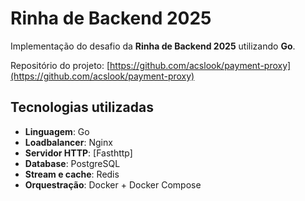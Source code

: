 # Rinha de Backend 2025

Implementação do desafio da **Rinha de Backend 2025** utilizando **Go**.

Repositório do projeto: [https://github.com/acslook/payment-proxy](https://github.com/acslook/payment-proxy)

## Tecnologias utilizadas

- **Linguagem**: Go
- **Loadbalancer**: Nginx
- **Servidor HTTP**: [Fasthttp]
- **Database**: PostgreSQL
- **Stream e cache**: Redis
- **Orquestração**: Docker + Docker Compose
